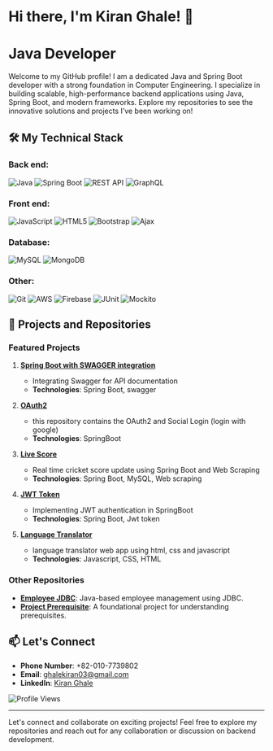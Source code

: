# Hi there, I'm Kiran Ghale! 👋
# Java Developer

Welcome to my GitHub profile! I am a dedicated Java and Spring Boot developer with a strong foundation in Computer Engineering. I specialize in building scalable, high-performance backend applications using Java, Spring Boot, and modern frameworks. Explore my repositories to see the innovative solutions and projects I’ve been working on!

## 🛠 My Technical Stack

### Back end:
![Java](https://img.icons8.com/color/48/000000/java-coffee-cup-logo.png)
![Spring Boot](https://img.icons8.com/color/48/000000/spring-logo.png)
![REST API](https://img.icons8.com/color/48/000000/api.png)
![GraphQL](https://img.icons8.com/color/48/000000/graphql.png)

### Front end:
![JavaScript](https://img.icons8.com/color/48/000000/javascript.png)
![HTML5](https://img.icons8.com/color/48/000000/html-5.png)
![Bootstrap](https://img.icons8.com/color/48/000000/bootstrap.png)
![Ajax](https://img.shields.io/badge/Ajax-007ACC?style=for-the-badge&logo=ajax&logoColor=white)

### Database:
![MySQL](https://img.icons8.com/color/48/000000/mysql-logo.png)
![MongoDB](https://img.icons8.com/color/48/000000/mongodb.png)

### Other:
![Git](https://img.icons8.com/color/48/000000/git.png)
![AWS](https://img.icons8.com/color/48/000000/amazon-web-services.png)
![Firebase](https://img.icons8.com/color/48/000000/firebase.png)
![JUnit](https://img.shields.io/badge/JUnit-25A162?style=for-the-badge&logo=junit&logoColor=white)
![Mockito](https://img.shields.io/badge/Mockito-25A162?style=for-the-badge&logo=mockito&logoColor=white)

## 💼 Projects and Repositories

### Featured Projects

1. **[Spring Boot with SWAGGER integration](https://github.com/kirannjr11/ToDo)**
   - Integrating Swagger for API documentation
   - **Technologies**: Spring Boot, swagger

2. **[OAuth2](https://github.com/kirannjr11/Smart-Contact-Manager)**
   - this repository contains the OAuth2 and Social Login (login with google)
   - **Technologies**: SpringBoot

3. **[Live Score](https://github.com/kirannjr11/cricket_live)**  
   - Real time cricket score update using Spring Boot and Web Scraping
   - **Technologies**: Spring Boot, MySQL, Web scraping
     
4. **[JWT Token](https://github.com/kirannjr11/JWT_SpringBoot)**
   - Implementing JWT authentication in SpringBoot
   - **Technologies**: Spring Boot, Jwt token

5. **[Language Translator](https://github.com/kirannjr11/Language_Translator)**
   - language translator web app using html, css and javascript
   - **Technologies**: Javascript, CSS, HTML


### Other Repositories

- **[Employee JDBC](https://github.com/SantoshDahit/employee_JDBC)**: Java-based employee management using JDBC.
- **[Project Prerequisite](https://github.com/SantoshDahit/project_prerequiste)**: A foundational project for understanding prerequisites.

## 📫 Let's Connect
- **Phone Number**: +82-010-7739802
- **Email**: ghalekiran03@gmail.com
- **LinkedIn**: [Kiran Ghale](https://www.linkedin.com/in/kiranghale/)

![Profile Views](https://komarev.com/ghpvc/?username=kirannjr11&color=blue)

---

Let's connect and collaborate on exciting projects! Feel free to explore my repositories and reach out for any collaboration or discussion on backend development.
